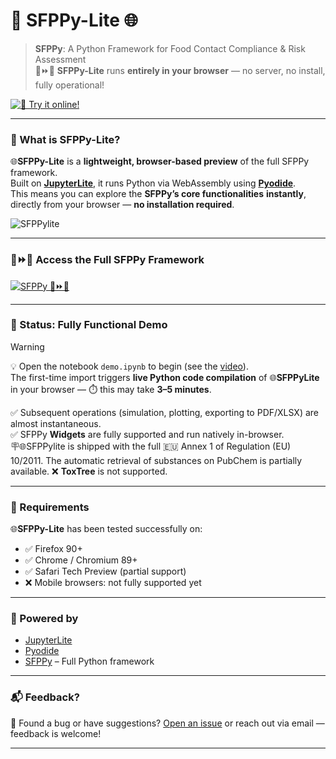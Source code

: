 # **🐍 SFPPy-Lite 🌐**

> **SFPPy**: A Python Framework for Food Contact Compliance & Risk Assessment  
> 🍏⏩🍎 **SFPPy-Lite** runs **entirely in your browser** — no server, no install, fully operational!

[![🧪 Try it online!](https://img.shields.io/badge/launch-demo-blueviolet?logo=jupyter&style=for-the-badge)](https://ovitrac.github.io/SFPPylite/)

---

### 🚀 What is SFPPy-Lite?

🌐**SFPPy-Lite** is a **lightweight, browser-based preview** of the full SFPPy framework.  
Built on [**JupyterLite**](https://jupyterlite.readthedocs.io/), it runs Python via WebAssembly using [**Pyodide**](https://pyodide.org/).  
This means you can explore the **SFPPy’s core functionalities** **instantly**, directly from your browser — **no installation required**.

![SFPPylite](https://github.com/ovitrac/SFPPylite/raw/refs/heads/main/extra/videos/SFPPylite.gif)

---

### 🍏⏩🍎 Access the Full SFPPy Framework

<a href="https://github.com/ovitrac/SFPPy" target="_blank" title="SFPPy – Python Framework for Food Contact Compliance">
  <img src="https://img.shields.io/badge/SFPPy-%F0%9F%8D%8F%E2%8F%A9%F0%9F%8D%8E_PARENT PROJECT-4CAF50?style=for-the-badge&logo=python" alt="SFPPy 🍏⏩🍎">
</a>

---

### 🚧 Status: Fully Functional Demo

> [!WARNING]  
> 💡 Open the notebook `demo.ipynb` to begin (see the [video](https://github.com/ovitrac/SFPPy/blob/main/extra/demo.html)).  
> The first-time import triggers **live Python code compilation** of 🌐**SFPPyLite** in your browser — ⏱️ this may take **3–5 minutes**.  
>
> ✅ Subsequent operations (simulation, plotting, exporting to PDF/XLSX) are almost instantaneous.  
> ✅ SFPPy **Widgets** are fully supported and run natively in-browser.  
> 🪧🌐SFPPylite is shipped with the full 🇪🇺 Annex 1 of Regulation (EU) 10/2011. The automatic retrieval of substances on PubChem is partially available.
> ❌ **ToxTree** is not supported.

---

### 💫 Requirements

🌐**SFPPy-Lite** has been tested successfully on:

- ✅ Firefox 90+
- ✅ Chrome / Chromium 89+
- ✅ Safari Tech Preview (partial support)
- ❌ Mobile browsers: not fully supported yet

---

### 🧰 Powered by

- [JupyterLite](https://jupyterlite.readthedocs.io/)
- [Pyodide](https://pyodide.org/)
- [SFPPy](https://github.com/ovitrac/SFPPy) – Full Python framework

---

### 📬 Feedback?

💬 Found a bug or have suggestions? [Open an issue](https://github.com/ovitrac/SFPPy/issues) or reach out via email — feedback is welcome!

---